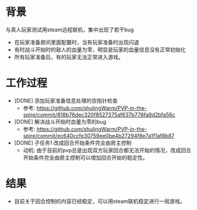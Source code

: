# 背景
与真人玩家测试用steam远程联机，集中出现了若干bug
- 在玩家准备房间里面配置时，当有玩家准备时出现闪退
- 有时战斗开始时的敌人的血量为零，明显是玩家的血量信息没有正常初始化
- 所有玩家准备后，有的玩家无法正常进入游戏。

# 工作过程
- [DONE] 添加玩家准备信息处理的空指针检查
    - 参考: https://github.com/shulingWarm/PVP-in-the-spire/commit/818b76dec320f8527375af637b778fa9d2bfa56c
- [DONE] 解决战斗开始时血量为零的bug
    - 参考: https://github.com/shulingWarm/PVP-in-the-spire/commit/ec640ccfe30759ee0be4b27294f8e7a1f1af8b87
- [DONE] 子任务1 改成回合开始条件完全由房主控制
    - 动机: 由于目前的pvp总是出现双方玩家回合都无法开始的情况，改成回合开始条件完全由房主控制可以增加回合开始的稳定性。
    
# 结果
- 目前关于回合控制的内容已经稳定，可以用steam联机稳定进行一局游戏。